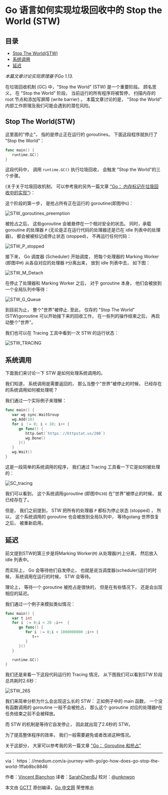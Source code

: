 # Go 语言如何实现垃圾回收中的 Stop the World (STW)

## 目录

- [Stop The World(STW)](#stop-the-worldstw)
- [系统调用](#%e7%b3%bb%e7%bb%9f%e8%b0%83%e7%94%a8)
- [延迟](#%e5%bb%b6%e8%bf%9f)

*本篇文章讨论实现原理基于Go 1.13.*

在垃圾回收机制 (GC) 中，"Stop the World" (STW) 是一个重要阶段。 顾名思义， 在 "Stop the World" 阶段， 当前运行的所有程序将被暂停， 扫描内存的 root 节点和添加写屏障 (write barrier) 。 本篇文章讨论的是， "Stop the World" 内部工作原理及我们可能会遇到的潜在风险。

## Stop The World(STW)

这里面的"停止"， 指的是停止正在运行的 goroutines。 下面这段程序就执行了 "Stop the World"：

```go
func main() {
   runtime.GC()
}
```
这段代码中， 调用 `runtime.GC()` 执行垃圾回收， 会触发 "Stop the World"的三个步骤。

(关于关于垃圾回收机制， 可以参考我的另外一篇文章 ["Go： 内存标记在垃圾回收中的实现"](https：//medium.com/a-journey-with-go/go-how-does-the-garbage-collector-mark-the-memory-72cfc12c6976))：

这个阶段的第一步， 是抢占所有正在运行的 goroutine(即图中`G`)：

![STW_goroutines_preemption](https：//github.com/SarahChenBJ/gctt-images/blob/master/how-does-go-stop-the-world/STW_goroutines_preemption.png?raw=true)
<br>

被抢占之后， 这些goroutine 会被悬停在一个相对安全的状态。 同时，承载 goroutine 的处理器 `P` (无论是正在运行代码的处理器还是已在 idle 列表中的处理器)， 都会被被标记成停止状态 (stopped)， 不再运行任何代码：

![STW_P_stopped](https：//github.com/SarahChenBJ/gctt-images/blob/master/how-does-go-stop-the-world/STW_P_stopped.png?raw=true)
<br>

接下来， Go 调度器 (Scheduler) 开始调度， 把每个处理器的 Marking Worker (即图中`M`) 从各自对应的处理器 `P`分离出来， 放到 idle 列表中去， 如下图：

![STW_M_Detach](https：//github.com/SarahChenBJ/gctt-images/blob/master/how-does-go-stop-the-world/STW_M_Detach.png?raw=true)
<br>

在停止了处理器和 Marking Worker 之后， 对于 goroutine 本身， 他们会被放到一个全局队列中等待：

![STW_G_Queue](https：//github.com/SarahChenBJ/gctt-images/blob/master/how-does-go-stop-the-world/STW_G_Queue.png?raw=true)
<br>

到目前为止， 整个"世界"被停止. 至此， 仅存的 "Stop The World" (STW)goroutine 可以开始接下来的回收工作， 在一些列的操作结束之后， 再启动整个"世界"。

我们也可以在 Tracing 工具中看到一次 STW 的运行状态：

![STW_TRACING](https：//github.com/SarahChenBJ/gctt-images/blob/master/how-does-go-stop-the-world/STW_TRACING.png?raw=true)
<br>

## 系统调用

下面我们来讨论一下 STW 是如何处理系统调用的。

我们知道， 系统调用是需要返回的， 那么当整个"世界"被停止的时候， 已经存在的系统调用如何被处理呢？

我们通过一个实际例子来理解：

```go
func main() {
   var wg sync.WaitGroup
   wg.Add(10)
   for i ：= 0; i < 10; i++ {
      go func() {
         http.Get(`https：//httpstat.us/200`)
         wg.Done()
      }()
   }
   wg.Wait()
}
```

这是一段简单的系统调用的程序， 我们通过 Tracing 工具看一下它是如何被处理的：

![SC_tracing](https：//github.com/SarahChenBJ/gctt-images/blob/master/how-does-go-stop-the-world/SC_tracing.png?raw=true)
<br>

我们可以看到， 这个系统调用goroutine (即图中`G30`) 在"世界"被停止的时候， 就已经存在了。

但是， 我们之前提到， STW 把所有的处理器 `P` 都标为停止状态 (stopped) ， 所以， 这个系统调用的 goroutine 也会被放到全局队列中， 等待golang 世界恢复之后， 被重新启用。

## 延迟

前文提到STW的第三步是将Marking Worker(`M`) 从处理器(`P`)上分离， 然后放入 idle 列表中。

而实际上， Go 会等待他们自发停止， 也就是说当调度器(scheduler)运行的时候， 系统调用在运行的时候， STW 会等待。

理论上， 等待一个 goroutine 被抢占是很快的， 但是在有些情况下， 还是会出现相应的延迟。

我们通过一个例子来模拟类似情况：

```go
func main() {
   var t int
   for i ：= 0;i < 20 ;i++  {
      go func() {
         for i ：= 0;i < 1000000000 ;i++ {
            t++
         }
      }()
   }

   runtime.GC()
}
```

我们还是来看一下这段代码运行的 Tracing 情况， 从下图我们可以看到STW 阶段总共耗时2.6秒：

![STW_26S](https：//github.com/SarahChenBJ/gctt-images/blob/master/how-does-go-stop-the-world/STW_26S.png?raw=true)
<br>

我们来简单分析为什么会出现这么长的 STW： 正如例子中的 main 函数， 一个没有函数调用的 goroutine 一般不会被抢占， 那么这个 goroutine 对应的处理器`P`在任务结束之前不会被释放。

而 STW 的机制是等待它自发停止， 因此就出现了2.6秒的 STW。

为了提高整体程序的效率， 我们一般需要避免或者改进这种情况。

关于这部分， 大家可以参考我的另一篇文章 ["Go： Goroutine 和抢占"](https：//medium.com/a-journey-with-go/go-goroutine-and-preemption-d6bc2aa2f4b7)

----------------

via： https：//medium.com/a-journey-with-go/go-how-does-go-stop-the-world-1ffab8bc8846

作者：[Vincent Blanchon](https://medium.com/@blanchon.vincent?source=post_page-----72cfc12c6976----------------------)
译者：[SarahChenBJ](https://github.com/SarahChenBJ)
校对：[@unknwon](https://github.com/unknwon)

本文由 [GCTT](https：//github.com/studygolang/GCTT) 原创编译，[Go 中文网](https：//studygolang.com/) 荣誉推出
